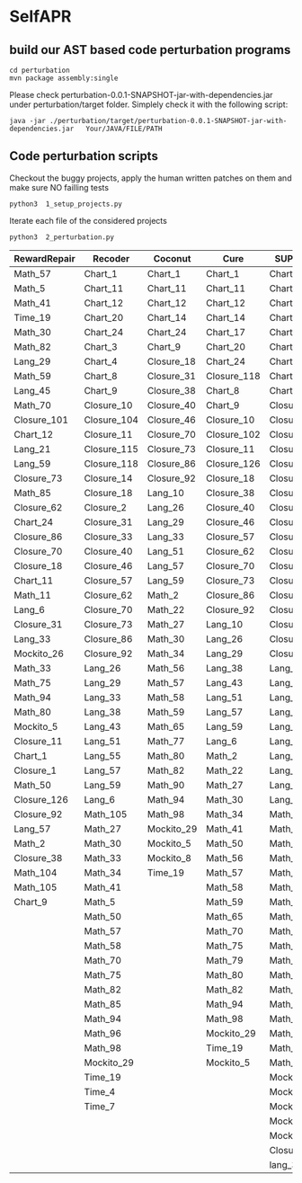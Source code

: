 # SelfAPR


##  build our AST based code perturbation programs
 ```
cd perturbation
mvn package assembly:single
```
Please check perturbation-0.0.1-SNAPSHOT-jar-with-dependencies.jar under perturbation/target folder.
Simplely check it with the following script:
```
java -jar ./perturbation/target/perturbation-0.0.1-SNAPSHOT-jar-with-dependencies.jar   Your/JAVA/FILE/PATH
```

##  Code perturbation scripts
Checkout the buggy projects, apply the human written patches on them and make sure NO failling tests 
```
python3  1_setup_projects.py
```
Iterate each file of the considered projects
```
python3  2_perturbation.py
```




|RewardRepair|Recoder|Coconut|Cure|SUPREME|
|---|---|---|---|---|
|Math_57|Chart_1|Chart_1|Chart_1|Chart_1|
|Math_5|Chart_11|Chart_11|Chart_11|Chart_11|
|Math_41|Chart_12|Chart_12|Chart_12|Chart_14|
|Time_19|Chart_20|Chart_14|Chart_14|Chart_20|
|Math_30|Chart_24|Chart_24|Chart_17|Chart_24|
|Math_82|Chart_3|Chart_9|Chart_20|Chart_4|
|Lang_29|Chart_4|Closure_18|Chart_24|Chart_7|
|Math_59|Chart_8|Closure_31|Closure_118|Chart_8|
|Lang_45|Chart_9|Closure_38|Chart_8|Chart_9|
|Math_70|Closure_10|Closure_40|Chart_9|Closure_102|
|Closure_101|Closure_104|Closure_46|Closure_10|Closure_104|
|Chart_12|Closure_11|Closure_70|Closure_102|Closure_11|
|Lang_21|Closure_115|Closure_73|Closure_11|Closure_113|
|Lang_59|Closure_118|Closure_86|Closure_126|Closure_115|
|Closure_73|Closure_14|Closure_92|Closure_18|Closure_118|
|Math_85|Closure_18|Lang_10|Closure_38|Closure_126|
|Closure_62|Closure_2|Lang_26|Closure_40|Closure_13|
|Chart_24|Closure_31|Lang_29|Closure_46|Closure_18|
|Closure_86|Closure_33|Lang_33|Closure_57|Closure_31|
|Closure_70|Closure_40|Lang_51|Closure_62|Closure_40|
|Closure_18|Closure_46|Lang_57|Closure_70|Closure_46|
|Chart_11|Closure_57|Lang_59|Closure_73|Closure_57|
|Math_11|Closure_62|Math_2|Closure_86|Closure_62|
|Lang_6|Closure_70|Math_22|Closure_92|Closure_70|
|Closure_31|Closure_73|Math_27|Lang_10|Closure_73|
|Lang_33|Closure_86|Math_30|Lang_26|Closure_86|
|Mockito_26|Closure_92|Math_34|Lang_29|Closure_92|
|Math_33|Lang_26|Math_56|Lang_38|Lang_10|
|Math_75|Lang_29|Math_57|Lang_43|Lang_21|
|Math_94|Lang_33|Math_58|Lang_51|Lang_26|
|Math_80|Lang_38|Math_59|Lang_57|Lang_43|
|Mockito_5|Lang_43|Math_65|Lang_59|Lang_51|
|Closure_11|Lang_51|Math_77|Lang_6|Lang_55|
|Chart_1|Lang_55|Math_80|Math_2|Lang_57|
|Closure_1|Lang_57|Math_82|Math_22|Lang_59|
|Math_50|Lang_59|Math_90|Math_27|Lang_6|
|Closure_126|Lang_6|Math_94|Math_30|Lang_8|
|Closure_92|Math_105|Math_98|Math_34|Math_104|
|Lang_57|Math_27|Mockito_29|Math_41|Math_22|
|Math_2|Math_30|Mockito_5|Math_50|Math_30|
|Closure_38|Math_33|Mockito_8|Math_56|Math_41|
|Math_104|Math_34|Time_19|Math_57|Math_46|
|Math_105|Math_41||Math_58|Math_49|
|Chart_9|Math_5||Math_59|Math_5|
||Math_50||Math_65|Math_50|
||Math_57||Math_70|Math_57|
||Math_58||Math_75|Math_70|
||Math_70||Math_79|Math_72|
||Math_75||Math_80|Math_75|
||Math_82||Math_82|Math_77|
||Math_85||Math_94|Math_79|
||Math_94||Math_98|Math_80|
||Math_96||Mockito_29|Math_82|
||Math_98||Time_19|Math_85|
||Mockito_29||Mockito_5|Math_98|
||Time_19|||Mockito_26|
||Time_4|||Mockito_29|
||Time_7|||Mockito_34|
|||||Mockito_5|
|||||Mockito_8|
|||||Closure_38|
|||||lang_33|

